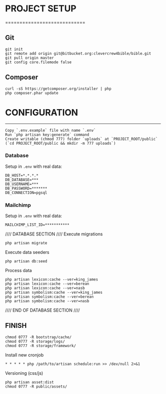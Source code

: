 # PROJECT SETUP
============================

## Git

~~~
git init
git remote add origin git@bitbucket.org:clevercrew4bible/bible.git
git pull origin master
git config core.filemode false
~~~

## Composer

~~~
curl -sS https://getcomposer.org/installer | php
php composer.phar update
~~~

# CONFIGURATION
---------------

~~~
Copy `.env.example` file with name `.env`
Run `php artisan key:generate` command
Create writable (chmod 777) folder `uploads` at `PROJECT_ROOT/public` (`cd PROJECT_ROOT/public && mkdir -m 777 uploads`)
~~~

### Database

Setup in `.env` with real data:


```
DB_HOST=*.*.*.*
DB_DATABASE=***
DB_USERNAME=***
DB_PASSWORD=*******
DB_CONNECTION=pgsql

```

### Mailchimp

Setup in `.env` with real data:

```
MAILCHIMP_LIST_ID=***********

```
//// DATABASE SECTION ////
Execute migrations
~~~
php artisan migrate
~~~

Execute data seeders 
~~~
php artisan db:seed
~~~

Process data
~~~
php artisan lexicon:cache --ver=king_james
php artisan lexicon:cache --ver=berean
php artisan lexicon:cache --ver=nasb
php artisan symbolism:cache --ver=king_james
php artisan symbolism:cache --ver=berean
php artisan symbolism:cache --ver=nasb
~~~
//// END OF DATABASE SECTION ////

FINISH
----------------
~~~
chmod 0777 -R bootstrap/cache/
chmod 0777 -R storage/logs/
chmod 0777 -R storage/framework/
~~~

Install new cronjob
~~~
* * * * * php /path/to/artisan schedule:run >> /dev/null 2>&1
~~~

Versioning (css/js)
~~~
php artisan asset:dist
chmod 0777 -R public/assets/
~~~